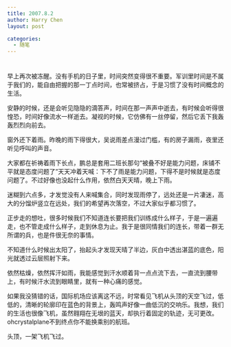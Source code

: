 ```yaml
---
title: 2007.8.2
author: Harry Chen
layout: post

categories:
  - 随笔
---
```

# 

早上再次被冻醒。没有手机的日子里，时间突然变得很不重要。军训里时间是不属于我们的，能自由把握的那一丁点时间，也常被挤占，于是习惯了没有时间概念的生活。

安静的时候，还是会听见隐隐的滴答声，时间在那一声声中逝去，有时候会听得很惶恐，时间好像流水一样逝去。凝视的时候，它仿佛有一丝停留，然后它丢下我轰轰烈烈向前去。

窗外还下着雨。昨晚的雨下得很大，吴说雨差点漫过门槛，有的房子漏雨，夜里还听见呼叫的声音。

大家都在祈祷着雨下长点，鹏总是套用二班长那句“被叠不好是能力问题，床铺不平就是态度问题了”天天冲着天喊：下不了雨是能力问题，下得不是时候就是态度问题了。不过好像也没起什么作用，依然白天天晴，晚上下雨。

迷糊到六点多，才发觉没有人来喊集合，同时发现雨停了，远处还是一片凄迷，高大的分馏炉竖立在远处，我们的希望再次落空，不过大家似乎都习惯了。

正步走的想吐，很多时候我们不知道连长要把我们训练成什么样子，于是一遍遍走，也不管走成什么样子，走到休息为止。我于是很同情我们的连长，带着一群无所谓的兵，也是件很无奈的事情。

不知道什么时候出太阳了，抬起头才发现天晴了半边，灰白中透出湛蓝的底色，阳光就透过云层照射下来。

依然枯燥，依然挥汗如雨，我能感觉到汗水顺着背一点点流下去，一直流到腰带上，有时候汗水流到眼睛里，就有一种心痛的感觉。

如果我没猜错的话，国际机场应该离这不远，时常看见飞机从头顶的天空飞过，低低的，清晰的轮廓印在蓝色的背景上，轰鸣声好像一曲低沉的交响乐。我想，我们的生活也很像飞机，虽然翱翔在无垠的蓝天，却执行着固定的轨迹，无可更改。ohcrystalplane不到终点你不能换乘别的航班。

头顶，一架飞机飞过。
